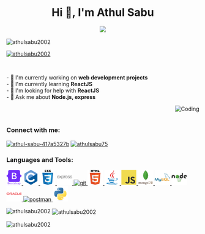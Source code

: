 <div style="max-width: 800px; margin: 0 auto;">

<h1 align="center">Hi 👋, I'm Athul Sabu</h1>
<p align="center">
  <img src="https://readme-typing-svg.demolab.com/?lines=Building+the+web,+one+pixel+at+a+time.;Web+Developer;Always+learning+new+things&font=Fira%20Code&center=true&width=440&height=45&color=f75c7e&vCenter=true&size=18&pause=1000" />
</p>


<p align="left"> <img src="https://komarev.com/ghpvc/?username=athulsabu2002&label=Profile%20views&color=0e75b6&style=flat" alt="athulsabu2002" /> </p>

<p align="left"> <a href="https://github.com/ryo-ma/github-profile-trophy"><img src="https://github-profile-trophy.vercel.app/?username=athulsabu2002" alt="athulsabu2002" /></a> </p>

<p align="left"> <a href="https://twitter.com/" target="blank"><img src="https://img.shields.io/twitter/follow/?logo=twitter&style=for-the-badge" alt="" /></a> </p>

<table>
  <tr>
    <p align="left">
      - 🔭 I'm currently working on <b>web development projects</b><br>
      - 🌱 I'm currently learning <b>ReactJS</b><br>
      - 🤝 I'm looking for help with <b>ReactJS</b><br>
      - 💬 Ask me about <b>Node.js, express</b>
    </p>
    <p align="right">
      <img src="https://media4.giphy.com/media/v1.Y2lkPTc5MGI3NjExYWs0ZXpnenFlODNsajY0eG0zYTYyZGF3YzVwaGo3ZGJiMjhpejQ3dSZlcD12MV9pbnRlcm5hbF9naWZfYnlfaWQmY3Q9Zw/qgQUggAC3Pfv687qPC/giphy.gif" alt="Coding" width="200" />
    </p>
  </tr>
</table>


<h3 align="left">Connect with me:</h3>
<p align="left">
<a href="https://linkedin.com/in/athul-sabu-417a5327b" target="blank"><img align="center" src="https://raw.githubusercontent.com/rahuldkjain/github-profile-readme-generator/master/src/images/icons/Social/linked-in-alt.svg" alt="athul-sabu-417a5327b" height="30" width="40" /></a>
<a href="https://www.hackerrank.com/athulsabu75" target="blank"><img align="center" src="https://raw.githubusercontent.com/rahuldkjain/github-profile-readme-generator/master/src/images/icons/Social/hackerrank.svg" alt="athulsabu75" height="30" width="40" /></a>
</p>

<h3 align="left">Languages and Tools:</h3>
<p align="left"> <a href="https://getbootstrap.com" target="_blank" rel="noreferrer"> <img src="https://raw.githubusercontent.com/devicons/devicon/master/icons/bootstrap/bootstrap-plain-wordmark.svg" alt="bootstrap" width="40" height="40"/> </a> <a href="https://www.cprogramming.com/" target="_blank" rel="noreferrer"> <img src="https://raw.githubusercontent.com/devicons/devicon/master/icons/c/c-original.svg" alt="c" width="40" height="40"/> </a> <a href="https://www.w3schools.com/css/" target="_blank" rel="noreferrer"> <img src="https://raw.githubusercontent.com/devicons/devicon/master/icons/css3/css3-original-wordmark.svg" alt="css3" width="40" height="40"/> </a> <a href="https://expressjs.com" target="_blank" rel="noreferrer"> <img src="https://raw.githubusercontent.com/devicons/devicon/master/icons/express/express-original-wordmark.svg" alt="express" width="40" height="40"/> </a> <a href="https://git-scm.com/" target="_blank" rel="noreferrer"> <img src="https://www.vectorlogo.zone/logos/git-scm/git-scm-icon.svg" alt="git" width="40" height="40"/> </a> <a href="https://www.w3.org/html/" target="_blank" rel="noreferrer"> <img src="https://raw.githubusercontent.com/devicons/devicon/master/icons/html5/html5-original-wordmark.svg" alt="html5" width="40" height="40"/> </a> <a href="https://www.java.com" target="_blank" rel="noreferrer"> <img src="https://raw.githubusercontent.com/devicons/devicon/master/icons/java/java-original.svg" alt="java" width="40" height="40"/> </a> <a href="https://developer.mozilla.org/en-US/docs/Web/JavaScript" target="_blank" rel="noreferrer"> <img src="https://raw.githubusercontent.com/devicons/devicon/master/icons/javascript/javascript-original.svg" alt="javascript" width="40" height="40"/> </a> <a href="https://www.mongodb.com/" target="_blank" rel="noreferrer"> <img src="https://raw.githubusercontent.com/devicons/devicon/master/icons/mongodb/mongodb-original-wordmark.svg" alt="mongodb" width="40" height="40"/> </a> <a href="https://www.mysql.com/" target="_blank" rel="noreferrer"> <img src="https://raw.githubusercontent.com/devicons/devicon/master/icons/mysql/mysql-original-wordmark.svg" alt="mysql" width="40" height="40"/> </a> <a href="https://nodejs.org" target="_blank" rel="noreferrer"> <img src="https://raw.githubusercontent.com/devicons/devicon/master/icons/nodejs/nodejs-original-wordmark.svg" alt="nodejs" width="40" height="40"/> </a> <a href="https://www.oracle.com/" target="_blank" rel="noreferrer"> <img src="https://raw.githubusercontent.com/devicons/devicon/master/icons/oracle/oracle-original.svg" alt="oracle" width="40" height="40"/> </a> <a href="https://postman.com" target="_blank" rel="noreferrer"> <img src="https://www.vectorlogo.zone/logos/getpostman/getpostman-icon.svg" alt="postman" width="40" height="40"/> </a> <a href="https://www.python.org" target="_blank" rel="noreferrer"> <img src="https://raw.githubusercontent.com/devicons/devicon/master/icons/python/python-original.svg" alt="python" width="40" height="40"/> </a> </p>

<p><img align="left" src="https://github-readme-stats.vercel.app/api/top-langs?username=athulsabu2002&show_icons=true&locale=en&layout=compact" alt="athulsabu2002" /></p>

<p>&nbsp;<img align="center" src="https://github-readme-stats.vercel.app/api?username=athulsabu2002&show_icons=true&locale=en" alt="athulsabu2002" /></p>

<p><img align="center" src="https://github-readme-streak-stats.herokuapp.com/?user=athulsabu2002&" alt="athulsabu2002" /></p>

</div>
